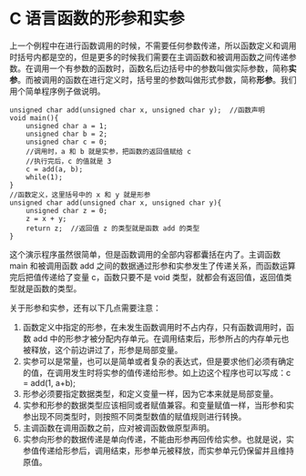 # C 语言函数的形参和实参

上一个例程中在进行函数调用的时候，不需要任何参数传递，所以函数定义和调用时括号内都是空的，但是更多的时候我们需要在主调函数和被调用函数之间传递参数。在调用一个有参数的函数时，函数名后边括号中的参数叫做实际参数，简称**实参**。而被调用的函数在进行定义时，括号里的参数叫做形式参数，简称**形参**。我们用个简单程序例子做说明。

```
unsigned char add(unsigned char x, unsigned char y);  //函数声明
void main(){
    unsigned char a = 1;
    unsigned char b = 2;
    unsigned char c = 0;
    //调用时，a 和 b 就是实参，把函数的返回值赋给 c
    //执行完后，c 的值就是 3
    c = add(a, b);
    while(1);
}
//函数定义，这里括号中的 x 和 y 就是形参
unsigned char add(unsigned char x, unsigned char y){
    unsigned char z = 0;
    z = x + y;
    return z;  //返回值 z 的类型就是函数 add 的类型
}
```

这个演示程序虽然很简单，但是函数调用的全部内容都囊括在内了。主调函数 main 和被调用函数 add 之间的数据通过形参和实参发生了传递关系，而函数运算完后把值传递给了变量 c，函数只要不是 void 类型，就都会有返回值，返回值类型就是函数的类型。

关于形参和实参，还有以下几点需要注意：

1.  函数定义中指定的形参，在未发生函数调用时不占内存，只有函数调用时，函数 add 中的形参才被分配内存单元。在调用结束后，形参所占的内存单元也被释放，这个前边讲过了，形参是局部变量。
2.  实参可以是常量，也可以是简单或者复杂的表达式，但是要求他们必须有确定的值，在调用发生时将实参的值传递给形参。如上边这个程序也可以写成：c = add(1, a+b);
3.  形参必须要指定数据类型，和定义变量一样，因为它本来就是局部变量。
4.  实参和形参的数据类型应该相同或者赋值兼容。和变量赋值一样，当形参和实参出现不同类型时，则按照不同类型数值的赋值规则进行转换。
5.  主调函数在调用函数之前，应对被调函数做原型声明。
6.  实参向形参的数据传递是单向传递，不能由形参再回传给实参。也就是说，实参值传递给形参后，调用结束，形参单元被释放，而实参单元仍保留并且维持原值。